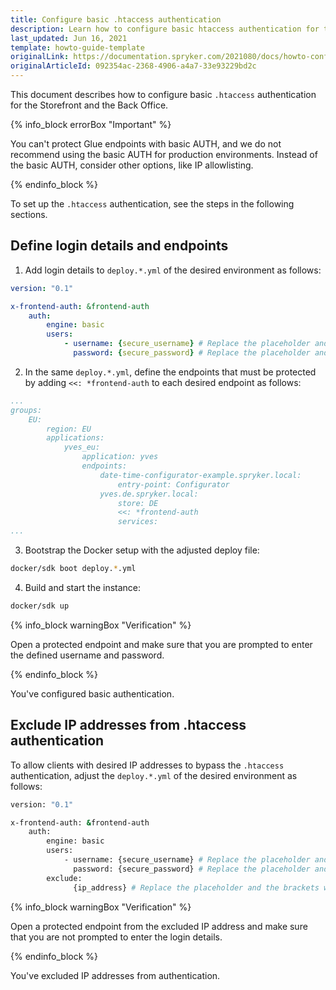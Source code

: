 ```yaml
---
title: Configure basic .htaccess authentication
description: Learn how to configure basic htaccess authentication for the Storefront and the Back Office.
last_updated: Jun 16, 2021
template: howto-guide-template
originalLink: https://documentation.spryker.com/2021080/docs/howto-configure-basic-htaccess-authentication
originalArticleId: 092354ac-2368-4906-a4a7-33e93229bd2c
---
```


This document describes how to configure basic `.htaccess` authentication for the Storefront and the Back Office.

{% info_block errorBox "Important" %}

You can't protect Glue endpoints with basic AUTH, and we do not recommend using the basic AUTH for production environments. Instead of the basic AUTH, consider other options, like IP allowlisting.

{% endinfo_block %}

To set up the `.htaccess` authentication, see the steps in the following sections.

## Define login details and endpoints

1. Add login details to `deploy.*.yml` of the desired environment as follows:

```yaml
version: "0.1"

x-frontend-auth: &frontend-auth
    auth:
        engine: basic
        users:
            - username: {secure_username} # Replace the placeholder and the brackets with the actual username
              password: {secure_password} # Replace the placeholder and the brackets with the actual password
```

2. In the same `deploy.*.yml`, define the endpoints that must be protected by adding `<<: *frontend-auth` to each desired endpoint as follows:

```yaml
...
groups:
    EU:
        region: EU
        applications:
            yves_eu:
                application: yves
                endpoints:
                    date-time-configurator-example.spryker.local:
                        entry-point: Configurator
                    yves.de.spryker.local:
                        store: DE
                        <<: *frontend-auth
                        services:
...
```

3. Bootstrap the Docker setup with the adjusted deploy file:

```bash
docker/sdk boot deploy.*.yml
```

4. Build and start the instance:

```bash
docker/sdk up
```

{% info_block warningBox "Verification" %}

Open a protected endpoint and make sure that you are prompted to enter the defined username and password.

{% endinfo_block %}

You've configured basic authentication.

## Exclude IP addresses from .htaccess authentication

To allow clients with desired IP addresses to bypass the `.htaccess` authentication, adjust the `deploy.*.yml` of the desired environment as follows:

```bash
version: "0.1"

x-frontend-auth: &frontend-auth
    auth:
        engine: basic
        users:
            - username: {secure_username} # Replace the placeholder and the brackets with the actual username.
              password: {secure_password} # Replace the placeholder and the brackets with the actual password.
        exclude:
              {ip_address} # Replace the placeholder and the brackets with the actual IP address.
```

{% info_block warningBox "Verification" %}

Open a protected endpoint from the excluded IP address and make sure that you are not prompted to enter the login details.

{% endinfo_block %}

You've excluded IP addresses from authentication.
